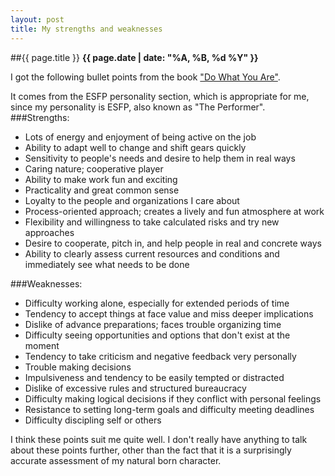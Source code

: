 ```yaml
---
layout: post
title: My strengths and weaknesses
---
```

##{{ page.title }}
**{{ page.date | date: "%A, %B, %d %Y" }}**

I got the following bullet points from the book ["Do What You Are"](http://www.amazon.ca/Do-What-You-Are-Personality/dp/0316167266).

It comes from the ESFP personality section, which is appropriate for me, since my personality is ESFP, also known as "The Performer".
###Strengths:
* Lots of energy and enjoyment of being active on the job
* Ability to adapt well to change and shift gears quickly
* Sensitivity to people's needs and desire to help them in real ways
* Caring nature; cooperative player
* Ability to make work fun and exciting
* Practicality and great common sense
* Loyalty to the people and organizations I care about
* Process-oriented approach; creates a lively and fun atmosphere at work
* Flexibility and willingness to take calculated risks and try new approaches
* Desire to cooperate, pitch in, and help people in real and concrete ways
* Ability to clearly assess current resources and conditions and immediately see what needs to be done

###Weaknesses:
* Difficulty working alone, especially for extended periods of time
* Tendency to accept things at face value and miss deeper implications
* Dislike of advance preparations; faces trouble organizing time
* Difficulty seeing opportunities and options that don't exist at the moment
* Tendency to take criticism and negative feedback very personally
* Trouble making decisions
* Impulsiveness and tendency to be easily tempted or distracted
* Dislike of excessive rules and structured bureaucracy
* Difficulty making logical decisions if they conflict with personal feelings
* Resistance to setting long-term goals and difficulty meeting deadlines
* Difficulty discipling self or others

I think these points suit me quite well. I don't really have anything to
talk about these points further, other than the fact that it is a
surprisingly accurate assessment of my natural born character.
